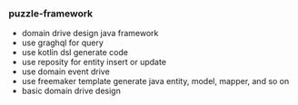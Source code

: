 ### puzzle-framework
- domain drive design java framework
- use graghql for query
- use kotlin dsl generate code
- use reposity for entity insert or update
- use domain event drive
- use freemaker template generate java entity, model, mapper, and so on
- basic domain drive design 
